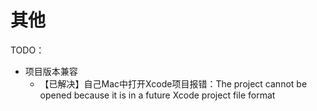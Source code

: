# 其他

TODO：

* 项目版本兼容
  * 【已解决】自己Mac中打开Xcode项目报错：The project cannot be opened because it is in a future Xcode project file format
